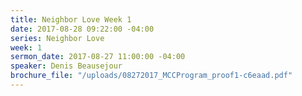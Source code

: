 ```yaml
---
title: Neighbor Love Week 1
date: 2017-08-28 09:22:00 -04:00
series: Neighbor Love
week: 1
sermon_date: 2017-08-27 11:00:00 -04:00
speaker: Denis Beausejour
brochure_file: "/uploads/08272017_MCCProgram_proof1-c6eaad.pdf"
---
```



